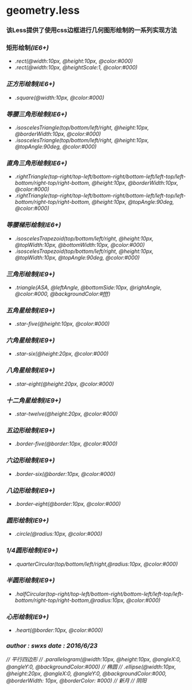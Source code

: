 # geometry.less 

### 该Less提供了使用css边框进行几何图形绘制的一系列实现方法

### 矩形绘制<I>(IE6+)
- .rect(@width:10px, @height:10px, @color:#000)
- .rect(@width:10px, @heightScale:1, @color:#000)

### 正方形绘制<I>(IE6+)
- .square(@width:10px, @color:#000)

### 等腰三角形绘制<I>(IE6+)
- .isoscelesTriangle(top/bottom/left/right, @height:10px, @borderWidth:10px, @color:#000)
- .isoscelesTriangle(top/bottom/left/right, @height:10px, @topAngle:90deg, @color:#000)

### 直角三角形绘制<I>(IE6+)
- .rightTriangle(top-right/top-left/bottom-right/bottom-left/left-top/left-bottom/right-top/right-bottom, @height:10px, @borderWidth:10px, @color:#000)
- .rightTriangle(top-right/top-left/bottom-right/bottom-left/left-top/left-bottom/right-top/right-bottom, @height:10px, @topAngle:90deg, @color:#000)

### 等腰梯形绘制<I>(IE6+)
- .isoscelesTrapezoid(top/bottom/left/right, @height:10px, @topWidth:10px, @bottomWidth:10px, @color:#000)
- .isoscelesTrapezoid(top/bottom/left/right, @height:10px, @topWidth:10px, @topAngle:90deg, @color:#000)


### 三角形绘制<II>(IE9+)
- .triangle(ASA, @leftAngle, @bottomSide:10px, @rightAngle, @color:#000, @backgroundColor:#fff)

### 五角星绘制<III>(IE9+)
- .star-five(@height:10px, @color:#000)

### 六角星绘制<II>(IE9+)
- .star-six(@height:20px, @color:#000)

### 八角星绘制<II>(IE9+)
- .star-eight(@height:20px, @color:#000)

### 十二角星绘制<III>(IE9+)
- .star-twelve(@height:20px, @color:#000)

### 五边形绘制<II>(IE9+)
- .border-five(@border:10px, @color:#000)

### 六边形绘制<II>(IE9+)
- .border-six(@border:10px, @color:#000)

### 八边形绘制<III>(IE9+)
- .border-eight(@border:10px, @color:#000)

### 圆形绘制<I>(IE9+)
- .circle(@radius:10px, @color:#000)

### 1/4圆形绘制<I>(IE9+)
- .quarterCircular(top/bottom/left/right,@radius:10px, @color:#000)

### 半圆形绘制<I>(IE9+)
- .halfCircular(top-right/top-left/bottom-right/bottom-left/left-top/left-bottom/right-top/right-bottom,@radius:10px, @color:#000)

### 心形绘制<III>(IE9+)
- .heart(@border:10px, @color:#000)


### author : swxs date : 2016/6/23



//  平行四边形
//  .parallelogram(@width:10px, @height:10px, @angleX:0, @angleY:0, @backgroundColor:#000)
// 	椭圆
//  .ellipse(@width:10px, @height:20px, @angleX:0, @angleY:0, @backgroundColor:#000, @borderWidth: 10px, @borderColor: #000)
//  新月
//  阴阳



